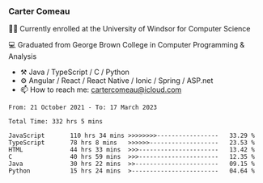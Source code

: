 ### Carter Comeau

🙋‍♂️ Currently enrolled at the University of Windsor for Computer Science

💻 Graduated from George Brown College in Computer Programming & Analysis

- ⚒️ Java / TypeScript / C / Python
- ⚙️ Angular / React / React Native / Ionic / Spring / ASP.net
- 📫 How to reach me: cartercomeau@icloud.com

<!--START_SECTION:waka-->

```text
From: 21 October 2021 - To: 17 March 2023

Total Time: 332 hrs 5 mins

JavaScript       110 hrs 34 mins >>>>>>>>-----------------   33.29 %
TypeScript       78 hrs 8 mins   >>>>>>-------------------   23.53 %
HTML             44 hrs 33 mins  >>>----------------------   13.42 %
C                40 hrs 59 mins  >>>----------------------   12.35 %
Java             30 hrs 22 mins  >>-----------------------   09.15 %
Python           15 hrs 24 mins  >------------------------   04.64 %
```

<!--END_SECTION:waka-->
